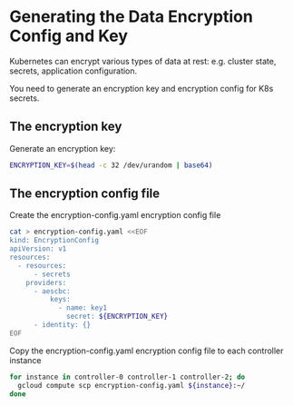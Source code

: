 # Generating the Data Encryption Config and Key

Kubernetes can encrypt various types of data at rest: e.g. cluster state, secrets, application configuration.

You need to generate an encryption key and encryption config for K8s secrets.

## The encryption key
Generate an encryption key:

```bash
ENCRYPTION_KEY=$(head -c 32 /dev/urandom | base64)
```

## The encryption config file

Create the encryption-config.yaml encryption config file
```bash
cat > encryption-config.yaml <<EOF
kind: EncryptionConfig
apiVersion: v1
resources:
  - resources:
      - secrets
    providers:
      - aescbc:
          keys:
            - name: key1
              secret: ${ENCRYPTION_KEY}
      - identity: {}
EOF
```

Copy the encryption-config.yaml encryption config file to each controller instance
```bash
for instance in controller-0 controller-1 controller-2; do
  gcloud compute scp encryption-config.yaml ${instance}:~/
done
```